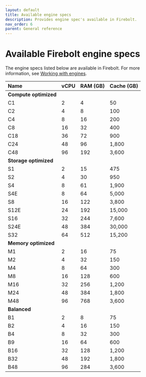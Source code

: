 ```yaml
---
layout: default
title: Available engine specs
description: Provides engine spec's available in Firebolt.
nav_order: 6
parent: General reference
---
```


# Available Firebolt engine specs

The engine specs listed below are available in Firebolt. For more information, see [Working with engines](../working-with-engines/index.md).

| Name    	| vCPU 	| RAM (GB) 	| Cache (GB) 	|
| :--------	| :----	| :------	| :--------	|
| **Compute optimized** | |   |         	|
| C1       	| 2    	| 4      	| 50       	|
| C2       	| 4    	| 8      	| 100      	|
| C4       	| 8    	| 16     	| 200      	|
| C8       	| 16   	| 32     	| 400      	|
| C18      	| 36   	| 72     	| 900      	|
| C24      	| 48   	| 96     	| 1,800    	|
| C48      	| 96   	| 192    	| 3,600    	|
| **Storage optimized** | |   |         	|
| S1       	| 2    	| 15     	| 475      	|
| S2       	| 4    	| 30     	| 950      	|
| S4       	| 8    	| 61     	| 1,900    	|
| S4E      	| 8    	| 64     	| 5,000    	|
| S8       	| 16   	| 122    	| 3,800    	|
| S12E     	| 24   	| 192    	| 15,000   	|
| S16      	| 32   	| 244    	| 7,600    	|
| S24E     	| 48   	| 384    	| 30,000   	|
| S32      	| 64   	| 512    	| 15,200   	|
| **Memory optimized** | |    |         	|
| M1       	| 2    	| 16     	| 75       	|
| M2       	| 4    	| 32     	| 150      	|
| M4       	| 8    	| 64     	| 300      	|
| M8       	| 16   	| 128    	| 600      	|
| M16      	| 32   	| 256    	| 1,200    	|
| M24      	| 48   	| 384    	| 1,800    	|
| M48      	| 96   	| 768    	| 3,600    	|
| **Balanced** |    |         |         	|
| B1       	| 2    	| 8      	| 75       	|
| B2       	| 4    	| 16     	| 150      	|
| B4       	| 8    	| 32     	| 300      	|
| B9       	| 16   	| 64     	| 600      	|
| B16      	| 32   	| 128    	| 1,200    	|
| B32      	| 48   	| 192    	| 1,800    	|
| B48      	| 96   	| 284    	| 3,600    	|
